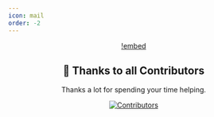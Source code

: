 ```yaml
---
icon: mail
order: -2
---
```


<div align="center">

[!embed](https://www.youtube.com/embed/N5dOy9FGtDg?&autoplay=1)

## 🏅 Thanks to all Contributors
Thanks a lot for spending your time helping.

[![Contributors](https://contrib.rocks/image?repo=fastdotspace/fastflags.space)](https://github.com/fastdotspace/fastflags.space/graphs/contributors)
